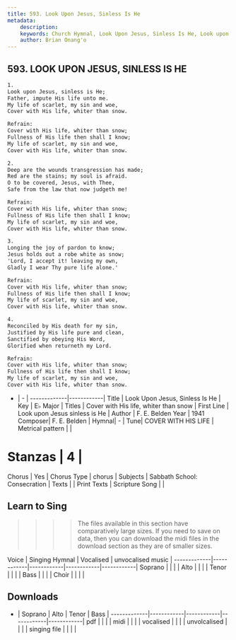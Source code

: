```yaml
---
title: 593. Look Upon Jesus, Sinless Is He
metadata:
    description: 
    keywords: Church Hymnal, Look Upon Jesus, Sinless Is He, Look upon Jesus sinless is He, Cover with His life, whiter than snow
    author: Brian Onang'o
---
```



## 593. LOOK UPON JESUS, SINLESS IS HE

```txt
1.
Look upon Jesus, sinless is He; 
Father, impute His life unto me. 
My life of scarlet, my sin and woe, 
Cover with His life, whiter than snow. 

Refrain:
Cover with His life, whiter than snow; 
Fullness of His life then shall I know; 
My life of scarlet, my sin and woe, 
Cover with His life, whiter than snow. 

2.
Deep are the wounds transgression has made; 
Red are the stains; my soul is afraid. 
O to be covered, Jesus, with Thee, 
Safe from the law that now judgeth me! 

Refrain:
Cover with His life, whiter than snow; 
Fullness of His life then shall I know; 
My life of scarlet, my sin and woe, 
Cover with His life, whiter than snow. 

3.
Longing the joy of pardon to know; 
Jesus holds out a robe white as snow; 
'Lord, I accept it! leaving my own, 
Gladly I wear Thy pure life alone.' 

Refrain:
Cover with His life, whiter than snow; 
Fullness of His life then shall I know; 
My life of scarlet, my sin and woe, 
Cover with His life, whiter than snow. 

4.
Reconciled by His death for my sin, 
Justified by His life pure and clean, 
Sanctified by obeying His Word, 
Glorified when returneth my Lord.

Refrain:
Cover with His life, whiter than snow; 
Fullness of His life then shall I know; 
My life of scarlet, my sin and woe, 
Cover with His life, whiter than snow. 

```

- |   -  |
-------------|------------|
Title | Look Upon Jesus, Sinless Is He |
Key | E♭ Major |
Titles | Cover with His life, whiter than snow |
First Line | Look upon Jesus sinless is He |
Author | F. E. Belden
Year | 1941
Composer| F. E. Belden |
Hymnal|  - |
Tune| COVER WITH HIS LIFE |
Metrical pattern | |
# Stanzas | 4 |
Chorus | Yes |
Chorus Type | chorus |
Subjects | Sabbath School: Consecration |
Texts |  |
Print Texts | 
Scripture Song |  |
  
## Learn to Sing

>>>> The files available in this section have comparatively large sizes. If you need to save on data, then you can download the midi files in the download section as they are of smaller sizes.

Voice |  Singing Hymnal | Vocalised | unvocalised music |
-------------|------------|------------|------------|------------|
Soprano | | | |
Alto | | | |
Tenor | | | |
Bass | | | |
Choir | | | |

## Downloads

- |  Soprano | Alto | Tenor | Bass |
-------------|------------|------------|------------|------------|
pdf | | | |
midi | | | |
vocalised | | | |
unvolcalised | | | |
singing file | | | |
  